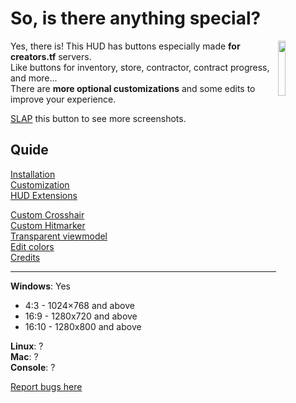 # So, is there anything special?  
<img align="right" width="15%" src="https://i.imgur.com/JyEwVEU.png">  

Yes, there is! This HUD has buttons especially made **for creators.tf** servers.   
Like buttons for inventory, store, contractor, contract progress, and more...   
There are **more optional customizations** and some edits to improve your experience.   

[SLAP](https://imgur.com/a/QQvA4dr) this button to see more screenshots.  

## Quide
[Installation](https://github.com/jakadak/ahud-cc/wiki/Installation)  
[Customization](https://github.com/jakadak/ahud-cc/wiki/Customization)  
[HUD Extensions](URL)  

[Custom Crosshair](https://github.com/jakadak/ahud-cc/wiki/Crosshair)  
[Custom Hitmarker](https://github.com/jakadak/ahud-cc/wiki/Hitmarker)  
[Transparent viewmodel](https://github.com/jakadak/ahud-cc/wiki/Transparent-viewmodel)  
[Edit colors](https://github.com/jakadak/ahud-cc/wiki/Colors)  
[Credits](https://github.com/jakadak/ahud-cc/wiki/Credits)  
***
**Windows**: Yes  
* 4:3 - 1024×768 and above  
* 16:9 - 1280x720 and above  
* 16:10 -  1280x800 and above  

**Linux**: ?  
**Mac**: ?  
**Console**: ?  

[Report bugs here](https://github.com/jakadak/ahud-cc/issues/new/choose)
